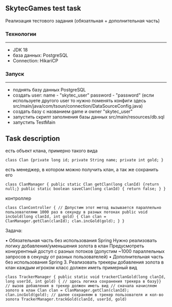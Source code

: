 ## SkytecGames test task 

Реализация тестового задания (обязатльная + дополнительная часть)


### Технологии

---
* JDK 18
* база данных: PostgreSQL
* Connection: HikariCP

### Запуск

---
* поднять базу данных PostgreSQL
* создать user: name - "skytec_user" password - "password" (если используете другого user то нужно поменять конфиги здесь src/main/java/com/tsoun/connection/DataSourceConfig.java)
* создать базу с названием game и owner "skytec_user"
* запустить скрипт заполнения базы данных src/main/resources/db.sql
* запустить TestMain


## Task description

 есть объект клана, примерно такого вида

`class Clan {private long id;
private String name;
private int gold;
}`

 есть менеджер, в котором можно получить клан, а так же сохранить его

`class ClanManager {
public static Clan getClan(long clanId) {return null;}
public static boolean saveClan(long clanId) {
return false;
}
}`

контроллер

`class ClanController {
// Допустим этот метод вызывается параллельно пользователями 1000 раз в секунду в разных
потоках
public void incGold(long clanId, int gold) {
Clan clan = ClanManager.getClan(clanId);
clan.incGold(gold);
}
}`


Задача:

• Обязательная часть без использования Spring
Нужно реализовать логику добавления/уменьшения золота в клан
Предусмотреть конкурентный доступ с разных потоков (допустим ~1000
параллельных запросов в секунду от разных пользователей)
• Дополнительная часть без использования Spring
3. Реализовать трекеры добавления золота в клан каждым игроком
 класс должен иметь примерный вид
 
`class TrackerManager {
public static void trackerClanGold(long clanId, long userId, int gold) {
// здесь логика сохранения трекера в базу}}
// вызов добавления в трекер должен иметь вид
// сначала начисляем золото в клан
Clan clan = ClanManager.getClan(clanId);
clan.incGold(gold);
// далее сохраняем в трекер пользователя и кол-во золота
TrackerManager.trackGold(clanId, userId, gold)`
